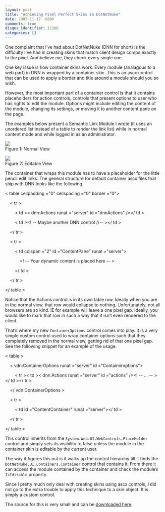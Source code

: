 ```yaml
---
layout: post
title: "Achieving Pixel Perfect Skins in DotNetNuke"
date: 2005-11-17 -0800
comments: true
disqus_identifier: 11206
categories: []
---
```

One complaint that I’ve had about DotNetNuke (DNN for short) is the
difficulty I've had in creating skins that match client design comps
exactly to the pixel. And believe me, they check every single one.

One key issue is how container skins work. Every module (analagous to a
web part) in DNN is wrapped by a container skin. This is an ascx control
that can be used to apply a border and title around a module should you
so wish.

However, the most important part of a container control is that it
contains placeholders for action controls, controls that present options
to user who has rights to edit the module. Options might include editing
the content of the module, changing its settings, or moving it to
another content pane on the page.

The examples below present a Semantic Link Module I wrote (it uses an
unordered list instead of a table to render the link list) while in
normal content mode and while logged in as an administrator.

![](http://haacked.com/images/BeforeLinkModule.Png) \
 Figure 1: Normal View

![](http://haacked.com/images/ActionOptions.Png) \
 Figure 2: Editable View

The container that wraps this module has to have a placeholder for the
little pencil edit links. The general structure for default container
ascx files that ship with DNN looks like the following.

\< table cellpadding ="0" cellspacing ="0" border ="0"\>

    \< tr \>

        \< td \>\< dnn:Actions runat ="server" id ="dnnActions" /\>\</
td \>

        \< td \>\<! -- Maybe another DNN control //-- \>\</ td \>

    \</ tr \>

    \< tr \>

        \< td colspan ="2" id ="ContentPane" runat ="server"\>

            \<! -- Your dynamic content is placed here -- \>

        \</ td \>

    \</ tr \>

\</ table \>

Notice that the Actions control is in its own table row. Ideally when
you are in the normal view, that row would collapse to nothing.
Unfortunately, not all browsers are so kind. IE for example will leave a
one pixel gap. Ideally, you would like to mark that row in such a way
that it isn’t even rendered to the client.

That’s where my new `ContainerOptions` control comes into play. It is a
very simple custom control used to wrap container options such that they
completely removed in the normal view, getting rid of that one pixel
gap. See the following snippet for an example of the usage.

\< table \>

    \< vdn:ContainerOptions runat ="server" id ="Containeroptions"\>

        \< tr \>\< td \>\< dnn:Actions runat ="server" id ="actions"
/\>\<! -- ... -- \>\</ td \>\</ tr \>

    \</ vdn:ContainerOptions \>

    \< tr \>

        \< td id ="ContentContainer" runat ="server"\>\</ td \>

    \</ tr \>

\</ table \>

This control inherits from the `System.Web.UI.WebControls.PlaceHolder`
control and simply sets its visibility to false unless the module in the
container skin is editable by the current user.

The way it figures this out is it walks up the control hierarchy till it
finds the `DotNetNuke.UI.Containers.Container` control that contains it.
From there it can access the module contained by the container and check
the module’s `IsEditable` property.

Since I pretty much only deal with creating skins using ascx controls, I
did not go to the extra trouble to apply this technique to a skin
object. It is simply a custom control.

The source for this is very small and can be [downloaded
here](http://haacked.com/images/ContainerOptions.zip).

